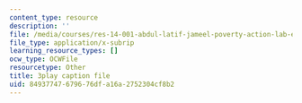 ```yaml
---
content_type: resource
description: ''
file: /media/courses/res-14-001-abdul-latif-jameel-poverty-action-lab-executive-training-evaluating-social-programs-2009-spring-2009/84937747679676dfa16a2752304cf8b2_JIAOaRFwDic.srt
file_type: application/x-subrip
learning_resource_types: []
ocw_type: OCWFile
resourcetype: Other
title: 3play caption file
uid: 84937747-6796-76df-a16a-2752304cf8b2
---
```

